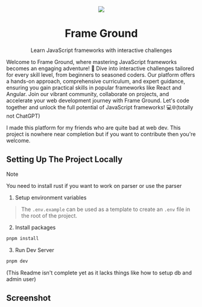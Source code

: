 <div align="center">
<img src="https://utfs.io/f/05863507-ae0f-41ae-adf9-fe01c207db91-42oj0m.png"/>
</div>
<h1 align="center">Frame Ground</h1>
<p align="center">
Learn JavaScript frameworks with interactive challenges
</p>

Welcome to Frame Ground, where mastering JavaScript frameworks becomes an engaging adventure! 🚀 Dive into interactive challenges tailored for every skill level, from beginners to seasoned coders. Our platform offers a hands-on approach, comprehensive curriculum, and expert guidance, ensuring you gain practical skills in popular frameworks like React and Angular. Join our vibrant community, collaborate on projects, and accelerate your web development journey with Frame Ground. Let's code together and unlock the full potential of JavaScript frameworks! 💻🌐(totally not ChatGPT)


I made this platform for my friends who are quite bad at web dev. This project is nowhere near completion but if you want to contribute then you're welcome.

## Setting Up The Project Locally

> [!NOTE]
> You need to install rust if you want to work on parser or use the parser


1. Setup environment variables
> The `.env.example` can be used as a template to create an `.env` file in the root of the project.

2. Install packages
```bash
pnpm install
```

3. Run Dev Server
```bash
pnpm dev
```

(This Readme isn't complete yet as it lacks things like how to setup db and admin user)


## Screenshot
